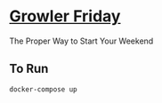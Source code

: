 [Growler Friday](https://growlerfriday.com)
==========

The Proper Way to Start Your Weekend

## To Run
```
docker-compose up
```
